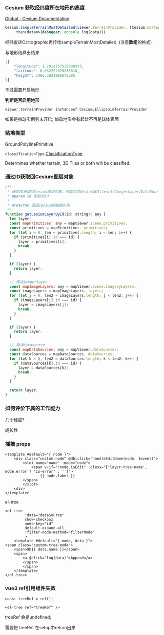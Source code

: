 ### Cesium 获取经纬度所在地形的高度

[Global - Cesium Documentation](https://cesium.com/learn/cesiumjs/ref-doc/global.html?classFilter=sampleTerrainMostDetailed#sampleTerrainMostDetailed)

```js
Cesium.sampleTerrainMostDetailed(viewer.terrainProvider, [Cesium.Cartographic.fromDegrees(102.6325405053,37.9465576184)])
    .then(data=>{debugger; console.log(data)})
```

经纬度转Cartographic再传给sampleTerrainMostDetailed, (注意**数组**的格式)

与地形结算出结果

```js
[{
    "longitude": 1.7912757515039297,
    "latitude": 0.662292370238818,
    "height": 1466.5821992675685
}]
```

不过需要开启地形

**判断是否启用地形**

`viewer.terrainProvider instanceof Cesium.EllipsoidTerrainProvider`

如果是椭球实例则未开启;  加载地形会有起伏不再是球体表面





### 贴地类型

GroundPolylinePrimitive

`classificationType`  [ClassificationType](https://cesium.com/learn/cesiumjs/ref-doc/global.html#ClassificationType)

Determines whether terrain, 3D Tiles or both will be classified.



### 通过ID获取回Cesium图层对象

```js
/**
 * 通过ID获取回Cesium图层对象，可能包含Cesium3DTileset/ImagerLayer/DataSource
 * @param id 图层的id
 *
 * @returns 返回cesium的数据实例
 */
function getCesiumLayerById(id: string): any {
  let layer;
  const mapPrimitives: any = mapViewer.scene.primitives;
  const primitives = mapPrimitives._primitives;
  for (let i = 0, len = primitives.length; i < len; i++) {
    if (primitives[i].id === id) {
      layer = primitives[i];
      break;
    }
  }

  if (layer) {
    return layer;
  }

  // 再找imagerlayer
  const mapImageLayers: any = mapViewer.scene.imageryLayers;
  const imageLayers = mapImageLayers._layers;
  for (let j = 0, len2 = imageLayers.length; j < len2; j++) {
    if (imageLayers[j].id === id) {
      layer = imageLayers[j];
      break;
    }
  }

  if (layer) {
    return layer;
  }

  // 再找datasource
  const mapDataSources: any = mapViewer.dataSources;
  const dataSources = mapDataSources._dataSources;
  for (let k = 0, len2 = dataSources.length; k < len2; k++) {
    if (dataSources[k].id === id) {
      layer = dataSources[k];
      break;
    }
  }

  return layer;
}
```



### 如何评价下属的工作能力

几个维度?

成长性



### 插槽 props

```vue
<template #default="{ node }">
    <div class="custom-node" @dblclick="handleEditName(node, $event)">
        <slot name="name" :node="node">
            <span v-if="!node.isEdit" :class="['layer-tree-name', node.error ? 'is-error' : '']">
                {{ node.label }}
        </span>
        </slot>
    <div>
</template>
```

el-tree

```VUE
<el-tree
         :data="dataSource"
         show-checkbox
         node-key="id"
         default-expand-all
         :filter-node-method="filterNode"
         >
    <template #default="{ node, data }">
<span class="custom-tree-node">
    <span>DD{{ data.name }}</span>
    <span>
        <a @click="log(data)">Append</a>
        </span>
        </span>
    </template>
</el-tree>

```



### vue3 ref引用组件失效

```
const treeRef = ref();

<el-tree ref="treeRef" />
```

treeRef 会是undefined;

需要把 treeRef 在setup中return出来



